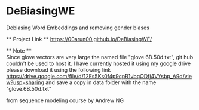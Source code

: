 # DeBiasingWE
Debiasing Word Embeddings and removing gender biases

** Project Link **
https://00arun00.github.io/DeBiasingWE/

** Note **  
Since glove vectors are very large the named file "glove.6B.50d.txt", git hub couldn't be used to host it. I have currently hosted it using my google drive please download it using the following link https://drive.google.com/file/d/12Es5Ks0f4p9cpR1vbqODfj4VYsbp_A9d/view?usp=sharing and save a copy in data folder with the name "glove.6B.50d.txt"

from sequence modeling course by Andrew NG
